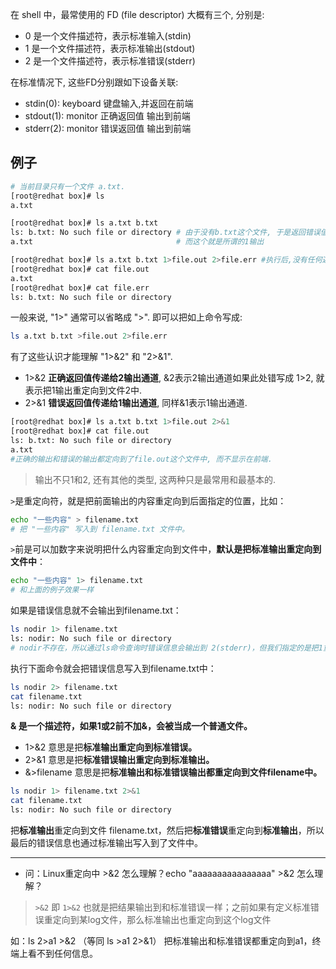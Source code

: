 在 shell 中，最常使用的 FD (file descriptor) 大概有三个, 分别是:
- 0 是一个文件描述符，表示标准输入(stdin)
- 1 是一个文件描述符，表示标准输出(stdout)
- 2 是一个文件描述符，表示标准错误(stderr)

在标准情况下, 这些FD分别跟如下设备关联:
- stdin(0): keyboard 键盘输入,并返回在前端
- stdout(1): monitor 正确返回值 输出到前端
- stderr(2): monitor 错误返回值 输出到前端

## 例子
``` bash
# 当前目录只有一个文件 a.txt.
[root@redhat box]# ls
a.txt

[root@redhat box]# ls a.txt b.txt
ls: b.txt: No such file or directory # 由于没有b.txt这个文件, 于是返回错误值, 这就是所谓的2输出
a.txt                                # 而这个就是所谓的1输出
```
``` bash
[root@redhat box]# ls a.txt b.txt 1>file.out 2>file.err #执行后,没有任何返回值. 返回值都重定向到相应的文件中了,而不再前端显示
[root@redhat box]# cat file.out
a.txt
[root@redhat box]# cat file.err
ls: b.txt: No such file or directory
```
一般来说, "1>" 通常可以省略成 ">". 即可以把如上命令写成:
```bash
ls a.txt b.txt >file.out 2>file.err
```

有了这些认识才能理解 "1>&2" 和 "2>&1".

- 1>&2 **正确返回值传递给2输出通道**, &2表示2输出通道如果此处错写成 1>2, 就表示把1输出重定向到文件2中.
- 2>&1 **错误返回值传递给1输出通道**, 同样&1表示1输出通道.

```bash
[root@redhat box]# ls a.txt b.txt 1>file.out 2>&1
[root@redhat box]# cat file.out
ls: b.txt: No such file or directory
a.txt
#正确的输出和错误的输出都定向到了file.out这个文件中, 而不显示在前端.
```

>输出不只1和2, 还有其他的类型, 这两种只是最常用和最基本的.

 `>`是重定向符，就是把前面输出的内容重定向到后面指定的位置，比如：
```bash
echo "一些内容" > filename.txt
# 把 "一些内容" 写入到 filename.txt 文件中。
```
`>`前是可以加数字来说明把什么内容重定向到文件中，**默认是把标准输出重定向到文件中**：
```bash
echo "一些内容" 1> filename.txt
# 和上面的例子效果一样
```

如果是错误信息就不会输出到filename.txt：
```bash
ls nodir 1> filename.txt
ls: nodir: No such file or directory
# nodir不存在，所以通过ls命令查询时错误信息会输出到 2(stderr)，但我们指定的是把1重定向到filename.txt，所以上面命令执行完后，filename.txt中是没有内容的。
```

执行下面命令就会把错误信息写入到filename.txt中：
```bash
ls nodir 2> filename.txt
cat filename.txt
ls: nodir: No such file or directory
```

**& 是一个描述符，如果1或2前不加&，会被当成一个普通文件。**

- 1>&2 意思是把**标准输出重定向到标准错误。**
- 2>&1 意思是把**标准错误输出重定向到标准输出。**
- &>filename 意思是把**标准输出和标准错误输出都重定向到文件filename中。**

```bash
ls nodir 1> filename.txt 2>&1
cat filename.txt
ls: nodir: No such file or directory
```
把**标准输出**重定向到文件 filename.txt，然后把**标准错误**重定向到**标准输出**，所以最后的错误信息也通过标准输出写入到了文件中。

---

- 问：Linux重定向中 >&2 怎么理解？echo "aaaaaaaaaaaaaaaa" >&2 怎么理解？

> `>&2` 即 `1>&2` 也就是把结果输出到和标准错误一样；之前如果有定义标准错误重定向到某log文件，那么标准输出也重定向到这个log文件

如：ls 2>a1 >&2 （等同 ls >a1 2>&1）
把标准输出和标准错误都重定向到a1，终端上看不到任何信息。
